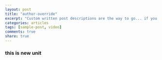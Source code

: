```yaml
---
layout: post
title: "author-override"
excerpt: "Custom written post descriptions are the way to go... if you're not lazy."
categories: articles
tags: [sample-post, video]
comments: true
share: true
---
```

### this is new unit
<div class="apester-media" data-media-id="5b41d141958e575b97d7cfd4" height="350"></div><script async src="//storage.googleapis.com/apester-stg/sdk/stg/core.min.js"></script>
